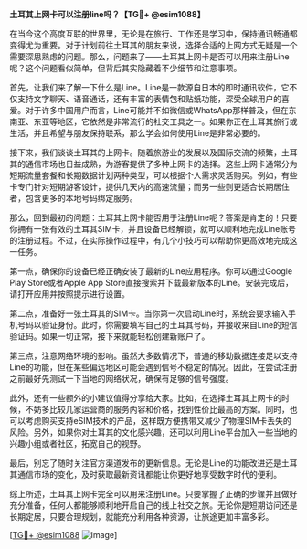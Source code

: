 **土耳其上网卡可以注册line吗？【TG💪+ @esim1088】**

在当今这个高度互联的世界里，无论是在旅行、工作还是学习中，保持通讯畅通都变得尤为重要。对于计划前往土耳其的朋友来说，选择合适的上网方式无疑是一个需要深思熟虑的问题。那么，问题来了——土耳其上网卡是否可以用来注册Line呢？这个问题看似简单，但背后其实隐藏着不少细节和注意事项。

首先，让我们来了解一下什么是Line。Line是一款源自日本的即时通讯软件，它不仅支持文字聊天、语音通话，还有丰富的表情包和贴纸功能，深受全球用户的喜爱。对于许多中国用户而言，Line可能并不如微信或WhatsApp那样普及，但在东南亚、东亚等地区，它依然是非常流行的社交工具之一。如果你正在土耳其旅行或生活，并且希望与朋友保持联系，那么学会如何使用Line是非常必要的。

接下来，我们谈谈土耳其的上网卡。随着旅游业的发展以及国际交流的频繁，土耳其的通信市场也日益成熟，为游客提供了多种上网卡的选择。这些上网卡通常分为短期流量套餐和长期数据计划两种类型，可以根据个人需求灵活购买。例如，有些卡专门针对短期游客设计，提供几天内的高速流量；而另一些则更适合长期居住者，包含更多的本地号码绑定服务。

那么，回到最初的问题：土耳其上网卡能否用于注册Line呢？答案是肯定的！只要你拥有一张有效的土耳其SIM卡，并且设备已经解锁，就可以顺利地完成Line账号的注册过程。不过，在实际操作过程中，有几个小技巧可以帮助你更高效地完成这一任务。

第一点，确保你的设备已经正确安装了最新的Line应用程序。你可以通过Google Play Store或者Apple App Store直接搜索并下载最新版本的Line。安装完成后，请打开应用并按照提示进行设置。

第二点，准备好一张土耳其的SIM卡。当你第一次启动Line时，系统会要求输入手机号码以验证身份。此时，你需要填写自己的土耳其号码，并接收来自Line的短信验证码。如果一切正常，接下来就能轻松创建新账户了。

第三点，注意网络环境的影响。虽然大多数情况下，普通的移动数据连接足以支持Line的功能，但在某些偏远地区可能会遇到信号不稳定的情况。因此，在尝试注册之前最好先测试一下当地的网络状况，确保有足够的信号强度。

此外，还有一些额外的小建议值得分享给大家。比如，在选择土耳其上网卡的时候，不妨多比较几家运营商的服务内容和价格，找到性价比最高的方案。同时，也可以考虑购买支持eSIM技术的产品，这样既方便携带又减少了物理SIM卡丢失的风险。另外，如果你对土耳其的文化感兴趣，还可以利用Line平台加入一些当地的兴趣小组或者社区，拓宽自己的视野。

最后，别忘了随时关注官方渠道发布的更新信息。无论是Line的功能改进还是土耳其通信市场的变化，及时获取最新资讯都能让你更好地享受数字时代的便利。

综上所述，土耳其上网卡完全可以用来注册Line。只要掌握了正确的步骤并且做好充分准备，任何人都能够顺利地开启自己的线上社交之旅。无论你是短期访问还是长期定居，只要合理规划，就能充分利用各种资源，让旅途更加丰富多彩。

[[TG💪+ @esim1088](https://t.me/s/esim1088) ![Image](https://i.postimg.cc/4NQfJmqS/Snipaste-2025-05-13-00-14-12.png)]